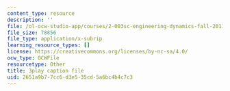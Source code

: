 ```yaml
---
content_type: resource
description: ''
file: /ol-ocw-studio-app/courses/2-003sc-engineering-dynamics-fall-2011/2651a9b77cc6d3e535cd5a6bc4b4c7c3_NHedXxUO-Bg.srt
file_size: 78856
file_type: application/x-subrip
learning_resource_types: []
license: https://creativecommons.org/licenses/by-nc-sa/4.0/
ocw_type: OCWFile
resourcetype: Other
title: 3play caption file
uid: 2651a9b7-7cc6-d3e5-35cd-5a6bc4b4c7c3
---
```

